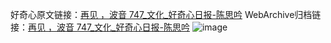好奇心原文链接：[再见 ，波音 747_文化_好奇心日报-陈思吟](https://www.qdaily.com/articles/1300.html)
WebArchive归档链接：[再见 ，波音 747_文化_好奇心日报-陈思吟](http://web.archive.org/web/20160704174711/http://www.qdaily.com:80/articles/1300.html)
![image](http://ww3.sinaimg.cn/large/007d5XDply1g3v4ckc6ifj30u0807x6p)